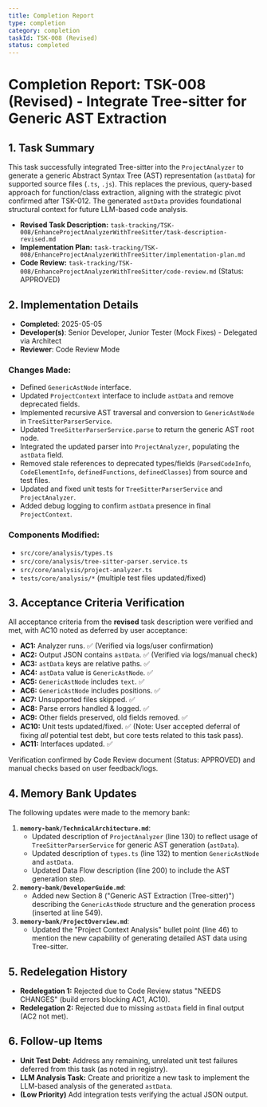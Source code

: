 ```yaml
---
title: Completion Report
type: completion
category: completion
taskId: TSK-008 (Revised)
status: completed
---
```


# Completion Report: TSK-008 (Revised) - Integrate Tree-sitter for Generic AST Extraction

## 1. Task Summary

This task successfully integrated Tree-sitter into the `ProjectAnalyzer` to generate a generic Abstract Syntax Tree (AST) representation (`astData`) for supported source files (`.ts`, `.js`). This replaces the previous, query-based approach for function/class extraction, aligning with the strategic pivot confirmed after TSK-012. The generated `astData` provides foundational structural context for future LLM-based code analysis.

- **Revised Task Description:** `task-tracking/TSK-008/EnhanceProjectAnalyzerWithTreeSitter/task-description-revised.md`
- **Implementation Plan:** `task-tracking/TSK-008/EnhanceProjectAnalyzerWithTreeSitter/implementation-plan.md`
- **Code Review:** `task-tracking/TSK-008/EnhanceProjectAnalyzerWithTreeSitter/code-review.md` (Status: APPROVED)

## 2. Implementation Details

- **Completed**: 2025-05-05
- **Developer(s)**: Senior Developer, Junior Tester (Mock Fixes) - Delegated via Architect
- **Reviewer**: Code Review Mode

### Changes Made:

- Defined `GenericAstNode` interface.
- Updated `ProjectContext` interface to include `astData` and remove deprecated fields.
- Implemented recursive AST traversal and conversion to `GenericAstNode` in `TreeSitterParserService`.
- Updated `TreeSitterParserService.parse` to return the generic AST root node.
- Integrated the updated parser into `ProjectAnalyzer`, populating the `astData` field.
- Removed stale references to deprecated types/fields (`ParsedCodeInfo`, `CodeElementInfo`, `definedFunctions`, `definedClasses`) from source and test files.
- Updated and fixed unit tests for `TreeSitterParserService` and `ProjectAnalyzer`.
- Added debug logging to confirm `astData` presence in final `ProjectContext`.

### Components Modified:

- `src/core/analysis/types.ts`
- `src/core/analysis/tree-sitter-parser.service.ts`
- `src/core/analysis/project-analyzer.ts`
- `tests/core/analysis/*` (multiple test files updated/fixed)

## 3. Acceptance Criteria Verification

All acceptance criteria from the **revised** task description were verified and met, with AC10 noted as deferred by user acceptance:

- **AC1:** Analyzer runs. ✅ (Verified via logs/user confirmation)
- **AC2:** Output JSON contains `astData`. ✅ (Verified via logs/manual check)
- **AC3:** `astData` keys are relative paths. ✅
- **AC4:** `astData` value is `GenericAstNode`. ✅
- **AC5:** `GenericAstNode` includes `text`. ✅
- **AC6:** `GenericAstNode` includes positions. ✅
- **AC7:** Unsupported files skipped. ✅
- **AC8:** Parse errors handled & logged. ✅
- **AC9:** Other fields preserved, old fields removed. ✅
- **AC10:** Unit tests updated/fixed. ✅ (Note: User accepted deferral of fixing _all_ potential test debt, but core tests related to this task pass).
- **AC11:** Interfaces updated. ✅

Verification confirmed by Code Review document (Status: APPROVED) and manual checks based on user feedback/logs.

## 4. Memory Bank Updates

The following updates were made to the memory bank:

1.  **`memory-bank/TechnicalArchitecture.md`**:
    - Updated description of `ProjectAnalyzer` (line 130) to reflect usage of `TreeSitterParserService` for generic AST generation (`astData`).
    - Updated description of `types.ts` (line 132) to mention `GenericAstNode` and `astData`.
    - Updated Data Flow description (line 200) to include the AST generation step.
2.  **`memory-bank/DeveloperGuide.md`**:
    - Added new Section 8 ("Generic AST Extraction (Tree-sitter)") describing the `GenericAstNode` structure and the generation process (inserted at line 549).
3.  **`memory-bank/ProjectOverview.md`**:
    - Updated the "Project Context Analysis" bullet point (line 46) to mention the new capability of generating detailed AST data using Tree-sitter.

## 5. Redelegation History

- **Redelegation 1:** Rejected due to Code Review status "NEEDS CHANGES" (build errors blocking AC1, AC10).
- **Redelegation 2:** Rejected due to missing `astData` field in final output (AC2 not met).

## 6. Follow-up Items

- **Unit Test Debt:** Address any remaining, unrelated unit test failures deferred from this task (as noted in registry).
- **LLM Analysis Task:** Create and prioritize a new task to implement the LLM-based analysis of the generated `astData`.
- **(Low Priority)** Add integration tests verifying the actual JSON output.
